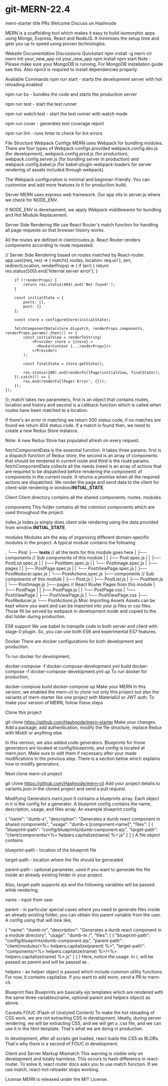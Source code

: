 # git-MERN-22.4


mern-starter
title PRs Welcome Discuss on Hashnode

MERN is a scaffolding tool which makes it easy to build isomorphic apps using Mongo, Express, React and NodeJS. It minimises the setup time and gets you up to speed using proven technologies.

Website
Documentation
Discussions
Quickstart
  npm install -g mern-cli
  mern init your_new_app
  cd your_new_app
  npm install
  npm start
Note : Please make sure your MongoDB is running. For MongoDB installation guide see this. Also npm3 is required to install dependencies properly.

Available Commands
npm run start - starts the development server with hot reloading enabled

npm run bs - bundles the code and starts the production server

npm run test - start the test runner

npm run watch:test - start the test runner with watch mode

npm run cover - generates test coverage report

npm run lint - runs linter to check for lint errors

File Structure
Webpack Configs
MERN uses Webpack for bundling modules. There are four types of Webpack configs provided webpack.config.dev.js (for development), webpack.config.prod.js (for production), webpack.config.server.js (for bundling server in production) and webpack.config.babel.js (for babel-plugin-webpack-loaders for server rendering of assets included through webpack).

The Webpack configuration is minimal and beginner-friendly. You can customise and add more features to it for production build.

Server
MERN uses express web framework. Our app sits in server.js where we check for NODE_ENV.

If NODE_ENV is development, we apply Webpack middlewares for bundling and Hot Module Replacement.

Server Side Rendering
We use React Router's match function for handling all page requests so that browser history works.

All the routes are defined in client/routes.js. React Router renders components according to route requested.

// Server Side Rendering based on routes matched by React-router.
app.use((req, res) => {
    match({
        routes,
        location: req.url
    }, (err, redirectLocation, renderProps) => {
        if (err) {
            return res.status(500).end('Internal server error');
        }

        if (!renderProps) {
            return res.status(404).end('Not found!');
        }

        const initialState = {
            posts: [],
            post: {}
        };

        const store = configureStore(initialState);

        fetchComponentData(store.dispatch, renderProps.components, renderProps.params).then(() => {
            const initialView = renderToString(
                <Provider store = {store} >
                  <RouterContext {...renderProps}/>
                </Provider>
            );

            const finalState = store.getState();

            res.status(200).end(renderFullPage(initialView, finalState));
        }).catch(() => {
            res.end(renderFullPage('Error', {}));
        });
    });
});
match takes two parameters, first is an object that contains routes, location and history and second is a callback function which is called when routes have been matched to a location.

If there's an error in matching we return 500 status code, if no matches are found we return 404 status code. If a match is found then, we need to create a new Redux Store instance.

Note: A new Redux Store has populated afresh on every request.

fetchComponentData is the essential function. It takes three params: first is a dispatch function of Redux store, the second is an array of components that should be rendered in current route and third is the route params. fetchComponentData collects all the needs (need is an array of actions that are required to be dispatched before rendering the component) of components in the current route. It returns a promise when all the required actions are dispatched. We render the page and send data to the client for client-side rendering in window.__INITIAL_STATE__.

Client
Client directory contains all the shared components, routes, modules.

components
This folder contains all the common components which are used throughout the project.

index.js
Index.js simply does client side rendering using the data provided from window.__INITIAL_STATE__.

modules
Modules are the way of organising different domain-specific modules in the project. A typical module contains the following

.
└── Post
    ├── __tests__                    // all the tests for this module goes here
    |   ├── components               // Sub components of this module
    |   |   ├── Post.spec.js
    |   |   ├── PostList.spec.js
    |   |   ├── PostItem.spec.js
    |   |   └── PostImage.spec.js
    |   ├── pages
    |   |   ├── PostPage.spec.js
    |   |   └── PostViewPage.spec.js
    |   ├── PostReducer.spec.js
    |   └── PostActions.spec.js
    ├── components                   // Sub components of this module
    |   ├── Post.js
    |   ├── PostList.js
    |   ├── PostItem.js
    |   └── PostImage.js
    ├── pages                        // React Router Pages from this module
    |   ├── PostPage
    |   |   ├── PostPage.js
    |   |   └── PostPage.css
    |   └── PostViewPage
    |       ├── PostViewPage.js
    |       └── PostViewPage.css
    ├── PostReducer.js
    └── PostActions.js
Misc
Importing Assets
Assets can be kept where you want and can be imported into your js files or css files. Those fill be served by webpack in development mode and copied to the dist folder during production.

ES6 support
We use babel to transpile code in both server and client with stage-0 plugin. So, you can use both ES6 and experimental ES7 features.

Docker
There are docker configurations for both development and production.

To run docker for development,

docker-compose -f docker-compose-development.yml build
docker-compose -f docker-compose-development.yml up
To run docker for production,

docker-compose build
docker-compose up
Make your MERN
In this version, we enabled the mern-cli to clone not only this project but also the variants of mern-starter like one project with MaterialUI or JWT auth. To make your version of MERN, follow these steps

Clone this project

git clone https://github.com/Hashnode/mern-starter
Make your changes. Add a package, add authentication, modify the file structure, replace Redux with MobX or anything else.

In this version, we also added code generators. Blueprints for those generators are located at config/blueprints, and config is located at mern.json. Make sure to edit them if necessary after your made modifications in the previous step. There is a section below which explains how to modify generators.

Next clone mern-cli project

git clone https://github.com/Hashnode/mern-cli
Add your project details to variants.json in the cloned project and send a pull request.

Modifying Generators
mern.json
It contains a blueprints array. Each object in it is the config for a generator. A blueprint config contains the name, description, usage, and files array. An example blueprint config

{
  "name": "dumb-s",
  "description": "Generates a dumb react component in shared components",
  "usage": "dumb-s [component-name]",
  "files": [
    {
      "blueprint-path": "config/blueprints/dumb-component.ejs",
      "target-path": "client/components/<%= helpers.capitalize(name) %>.js"
    }
  ]
}
A file object contains

blueprint-path - location of the blueprint file

target-path - location where the file should be generated

parent-path - optional parameter, used if you want to generate the file inside an already existing folder in your project.

Also, target-path supports ejs and the following variables will be passed while rendering,

name - <component-name> input from user

parent - in particular special cases where you need to generate files inside an already existing folder, you can obtain this parent variable from the user. A config using that will look like,

{
  "name": "dumb-m",
  "description": "Generates a dumb react component in a module directory",
  "usage": "dumb-m <module-name>/<component-name>",
  "files": [
    {
      "blueprint-path": "config/blueprints/dumb-component.ejs",
      "parent-path": "client/modules/<%= helpers.capitalize(parent) %>",
      "target-path": "components/<%= helpers.capitalize(name) %>/<%= helpers.capitalize(name) %>.js"
    }
  ]
}
Here, notice the usage. In <module-name>/<component-name>, <module-name> will be passed as parent and <component-name> will be passed as <name>.

helpers - an helper object is passed which include common utility functions. For now, it contains capitalize. If you want to add more, send a PR to mern-cli.

Blueprint files
Blueprints are basically ejs templates which are rendered with the same three variables(name, optional parent and helpers object) as above.

Caveats
FOUC (Flash of Unstyled Content)
To make the hot reloading of CSS work, we are not extracting CSS in development. Ideally, during server rendering, we will be extracting CSS, and we will get a .css file, and we can use it in the html template. That's what we are doing in production.

In development, after all scripts get loaded, react loads the CSS as BLOBs. That's why there is a second of FOUC in development.

Client and Server Markup Mismatch
This warning is visible only on development and totally harmless. This occurs to hash difference in react-router. To solve it, react router docs asks you to use match function. If we use match, react-hot-reloader stops working.

License
MERN is released under the MIT License.
